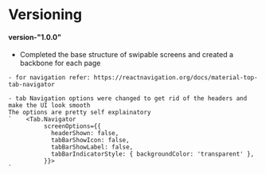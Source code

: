 # Versioning
#### version-"1.0.0"
- Completed the base structure of swipable screens and created a backbone for each page

```
- for navigation refer: https://reactnavigation.org/docs/material-top-tab-navigator

- tab Navigation options were changed to get rid of the headers and make the UI look smooth
The options are pretty self explainatory 
`    <Tab.Navigator
          screenOptions={{
            headerShown: false,
            tabBarShowIcon: false,
            tabBarShowLabel: false,
            tabBarIndicatorStyle: { backgroundColor: 'transparent' },
          }}>
`

```
